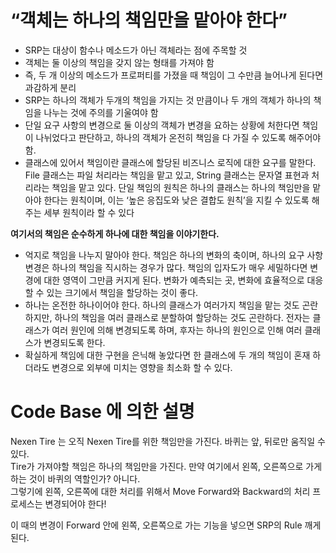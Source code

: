# “객체는 하나의 책임만을 맡아야 한다”

- SRP는 대상이 함수나 메소드가 아닌 객체라는 점에 주목할 것
- 객체는 둘 이상의 책임을 갖지 않는 형태를 가져야 함
- 즉, 두 개 이상의 메소드가 프로퍼티를 가졌을 때 책임이 그 수만큼 늘어나게 된다면 과감하게 분리
- SRP는 하나의 객체가 두개의 책임을 가지는 것 만큼이나 두 개의 객체가 하나의 책임을 나누는 것에 주의를 기울여야 함
- 단일 요구 사항의 변경으로 둘 이상의 객체가 변경을 요하는 상황에 처한다면 책임이 나뉘었다고 판단하고, 하나의 객체가 온전히 책임을 다 가질 수 있도록 해주어야 함.
- 클래스에 있어서 책임이란 클래스에 할당된 비즈니스 로직에 대한 요구를 말한다. File 클래스는 파일 처리라는 책임을 맡고 있고, String 클래스는 문자열 표현과 처리라는 책임을 맡고 있다. 단일 책임의 원칙은 하나의 클래스는 하나의 책임만을 맡아야 한다는 원칙이며, 이는 ‘높은 응집도와 낮은 결합도 원칙’을 지킬 수 있도록 해주는 세부 원칙이라 할 수 있다

**여기서의 책임은 순수하게 하나에 대한 책임을 이야기한다.**  

- 억지로 책임을 나누지 말아야 한다. 책임은 하나의 변화의 축이며, 하나의 요구 사항 변경은 하나의 책임을 직시하는 경우가 많다. 책임의 입자도가 매우 세밀하다면 변경에 대한 영역이 그만큼 커지게 된다. 변화가 예측되는 곳, 변화에 효율적으로 대응할 수 있는 크기에서 책임을 할당하는 것이 좋다.
- 하나는 온전한 하나이어야 한다. 하나의 클래스가 여러가지 책임을 맡는 것도 곤란하지만, 하나의 책임을 여러 클래스로 분할하여 할당하는 것도 곤란하다. 전자는 클래스가 여러 원인에 의해 변경되도록 하며, 후자는 하나의 원인으로 인해 여러 클래스가 변경되도록 한다.
- 확실하게 책임에 대한 구현을 은닉해 놓았다면 한 클래스에 두 개의 책임이 혼재 하더라도 변경으로 외부에 미치는 영향을 최소화 할 수 있다.

# Code Base 에 의한 설명 

Nexen Tire 는 오직 Nexen Tire를 위한 책임만을 가진다. 바퀴는 앞, 뒤로만 움직일 수 있다.  
Tire가 가져야할 책임은 하나의 책임만을 가진다. 만약 여기에서 왼쪽, 오른쪽으로 가게하는 것이 바퀴의 역할인가? 아니다.  
그렇기에 왼쪽, 오른쪽에 대한 처리를 위해서 Move Forward와 Backward의 처리 프로세스는 변경되어야 한다! 

이 때의 변경이 Forward 안에 왼쪽, 오른쪽으로 가는 기능을 넣으면 SRP의 Rule 깨게 된다. 